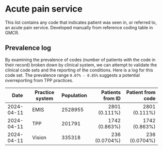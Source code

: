 # Acute pain service

This list contains any code that indicates patient was seen in, or referred to, an acute pain service.
Developed manually from reference coding table in GMCR.

## Prevalence log

By examining the prevalence of codes (number of patients with the code in their record) broken down by clinical system, we can attempt to validate the clinical code sets and the reporting of the conditions. Here is a log for this code set. The prevalence range `0.07% - 0.85%` suggests a potential overreporting from TPP practices.

| Date       | Practice system | Population | Patients from ID | Patient from code |
| ---------- | --------------- | ---------- | ---------------: | ----------------: |
| 2024-04-11 | EMIS | 2528955 | 2801 (0.111%) | 2801 (0.111%) | 
| 2024-04-11 | TPP | 201791 | 1742 (0.863%) | 1742 (0.863%) | 
| 2024-04-11 | Vision | 335318 | 236 (0.0704%) | 236 (0.0704%) | 
